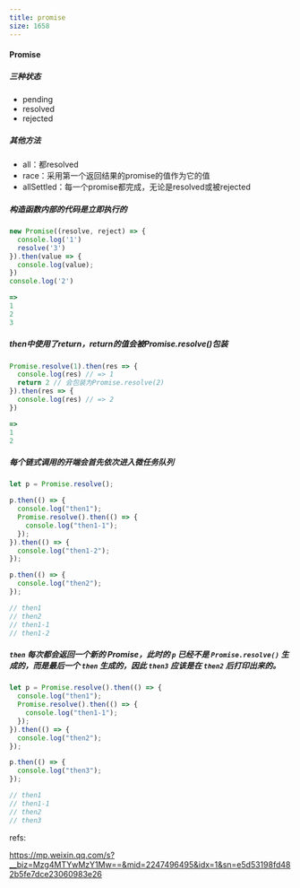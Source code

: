 ```yaml
---
title: promise
size: 1658
---
```

#### Promise

##### 三种状态

- pending
- resolved
- rejected

##### 其他方法

- all：都resolved
- race：采用第一个返回结果的promise的值作为它的值
- allSettled：每一个promise都完成，无论是resolved或被rejected

##### 构造函数内部的代码是立即执行的

```javascript
new Promise((resolve, reject) => {
  console.log('1') 
  resolve('3')
}).then(value => {
  console.log(value);
})
console.log('2')

=> 
1
2
3
```

##### then中使用了return，return的值会被Promise.resolve()包装

```javascript
Promise.resolve(1).then(res => {
  console.log(res) // => 1
  return 2 // 会包装为Promise.resolve(2)
}).then(res => {
  console.log(res) // => 2
})

=> 
1
2
```

##### 每个链式调用的开端会首先依次进入微任务队列

```js
let p = Promise.resolve();

p.then(() => {
  console.log("then1");
  Promise.resolve().then(() => {
    console.log("then1-1");
  });
}).then(() => {
  console.log("then1-2");
});

p.then(() => {
  console.log("then2");
});

// then1
// then2
// then1-1
// then1-2
```

##### `then` 每次都会返回一个新的 Promise，此时的 `p` 已经不是 `Promise.resolve()` 生成的，而是最后一个 `then` 生成的，因此 `then3` 应该是在 `then2` 后打印出来的。

```js
let p = Promise.resolve().then(() => {
  console.log("then1");
  Promise.resolve().then(() => {
    console.log("then1-1");
  });
}).then(() => {
  console.log("then2");
});

p.then(() => {
  console.log("then3");
});

// then1
// then1-1
// then2
// then3
```

refs:

https://mp.weixin.qq.com/s?__biz=Mzg4MTYwMzY1Mw==&mid=2247496495&idx=1&sn=e5d53198fd482b5fe7dce23060983e26

